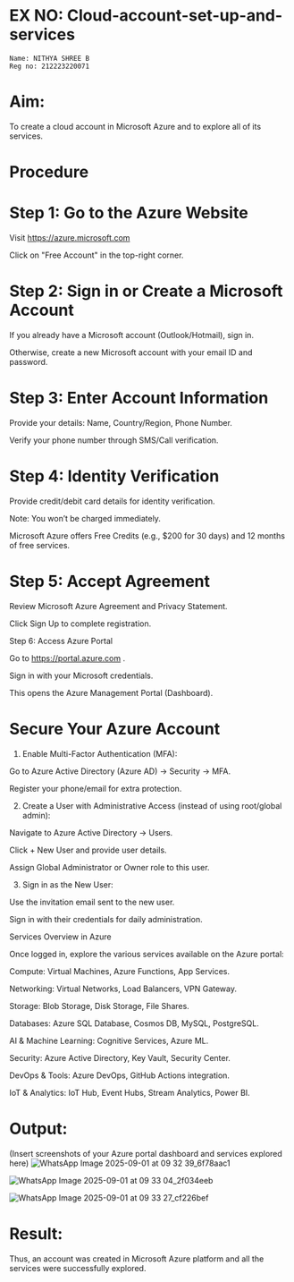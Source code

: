 # EX NO: Cloud-account-set-up-and-services
~~~
Name: NITHYA SHREE B
Reg no: 212223220071
~~~
# Aim:

To create a cloud account in Microsoft Azure and to explore all of its services.

# Procedure

# Step 1: Go to the Azure Website

Visit https://azure.microsoft.com

Click on "Free Account" in the top-right corner.

# Step 2: Sign in or Create a Microsoft Account

If you already have a Microsoft account (Outlook/Hotmail), sign in.

Otherwise, create a new Microsoft account with your email ID and password.

# Step 3: Enter Account Information

Provide your details: Name, Country/Region, Phone Number.

Verify your phone number through SMS/Call verification.

# Step 4: Identity Verification

Provide credit/debit card details for identity verification.

Note: You won’t be charged immediately.

Microsoft Azure offers Free Credits (e.g., $200 for 30 days) and 12 months of free services.

# Step 5: Accept Agreement

Review Microsoft Azure Agreement and Privacy Statement.

Click Sign Up to complete registration.

Step 6: Access Azure Portal

Go to https://portal.azure.com
.

Sign in with your Microsoft credentials.

This opens the Azure Management Portal (Dashboard).

# Secure Your Azure Account

1. Enable Multi-Factor Authentication (MFA):

Go to Azure Active Directory (Azure AD) → Security → MFA.

Register your phone/email for extra protection.

2. Create a User with Administrative Access (instead of using root/global admin):

Navigate to Azure Active Directory → Users.

Click + New User and provide user details.

Assign Global Administrator or Owner role to this user.

3. Sign in as the New User:

Use the invitation email sent to the new user.

Sign in with their credentials for daily administration.

Services Overview in Azure

Once logged in, explore the various services available on the Azure portal:

Compute: Virtual Machines, Azure Functions, App Services.

Networking: Virtual Networks, Load Balancers, VPN Gateway.

Storage: Blob Storage, Disk Storage, File Shares.

Databases: Azure SQL Database, Cosmos DB, MySQL, PostgreSQL.

AI & Machine Learning: Cognitive Services, Azure ML.

Security: Azure Active Directory, Key Vault, Security Center.

DevOps & Tools: Azure DevOps, GitHub Actions integration.

IoT & Analytics: IoT Hub, Event Hubs, Stream Analytics, Power BI.

# Output:

(Insert screenshots of your Azure portal dashboard and services explored here)
![WhatsApp Image 2025-09-01 at 09 32 39_6f78aac1](https://github.com/user-attachments/assets/573ad742-b1ae-4f05-a657-5d0a1abf3ac6)

![WhatsApp Image 2025-09-01 at 09 33 04_2f034eeb](https://github.com/user-attachments/assets/3cfb3bdc-41c3-461c-9ac4-3d04bd878f48)

![WhatsApp Image 2025-09-01 at 09 33 27_cf226bef](https://github.com/user-attachments/assets/7ec09bb3-8a22-42fc-892e-a66c76909906)

# Result:

Thus, an account was created in Microsoft Azure platform and all the services were successfully explored.
